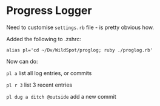 # Progress Logger

Need to customise `settings.rb` file - is pretty obvious how.

Added the following to .zshrc:

`alias pl='cd ~/Dv/WildSpot/proglog; ruby ./proglog.rb'`

Now can do:
  
`pl a` list all log entries, or commits

`pl r 3` list 3 recent entries

`pl dug a ditch @outside` add a new commit

